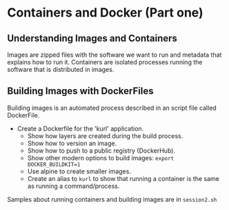 # Containers and Docker (Part one)

## Understanding Images and Containers

Images are zipped files with the software we want to run and metadata that explains how to run it.
Containers are isolated processes running the software that is distributed in images.

## Building Images with DockerFiles

Building images is an automated process described in an script file called DockerFile.
- Create a Dockerfile for the 'kurl' application.
    - Show how layers are created during the build process.
    - Show how to version an image.
    - Show how to push to a public registry (DockerHub).
    - Show other modern options to build images: `export DOCKER_BUILDKIT=1`
    - Use alpine to create smaller images.
    - Create an alias to `kurl` to show that running a container is the same as running a command/process.

Samples about running containers and building images are in `session2.sh`